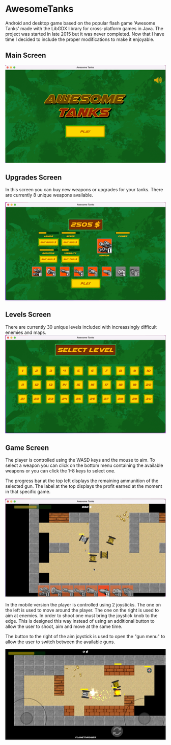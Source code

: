 # AwesomeTanks
Android and desktop game based on the popular flash game 'Awesome Tanks' made with the LibGDX library for cross-platform games in Java. The project was started in late 2015 but it was never completed. Now that I have time I decided to include the proper modifications to make it enjoyable.

## Main Screen

![Screenshot](screenshots/main_screen.png)

## Upgrades Screen
In this screen you can buy new weapons or upgrades for your tanks. There are currently 8 unique weapons available.

![Screenshot](screenshots/upgrades_screen.png)

## Levels Screen
There are currently 30 unique levels included with increassingly difficult enemies and maps.
![Screenshot](screenshots/levels_screen.png)

## Game Screen
The player is controlled using the WASD keys and the mouse to aim. To select a weapon you can click on the bottom menu containing the available weapons or you can click the 1-8 keys to select one.

The progress bar at the top left displays the remaining ammunition of the selected gun. The label at the top displays the profit earned at the moment in that specific game.

![Screenshot](screenshots/game_screen.png)

In the mobile version the player is controlled using 2 joysticks. The one on the left is used to move around the player. The one on the right is used to aim at enemies. In order to shoot one must bring the joystick knob to the edge. This is designed this way instead of using an additional button to allow the user to shoot, aim and move at the same time.

The button to the right of the aim joystick is used to open the "gun menu" to allow the user to switch between the available guns.

![Screenshot](screenshots/game_screen_mobile.jpg)

